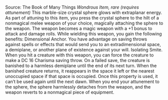 Source: The Book of Many Things
*Wondrous Item, rare (requires attunement)*
This marble-size crystal sphere glows with extraplanar energy.
As part of attuning to this item, you press the crystal sphere to the hilt of a nonmagical melee weapon of your choice, magically attaching the sphere to the weapon. The weapon becomes a magic weapon with a +1 bonus to attack and damage rolls. While wielding this weapon, you gain the following benefits:
Dimensional Anchor. You have advantage on saving throws against spells or effects that would send you to an extradimensional space, a demiplane, or another plane of existence against your will.
Isolating Smite. When you hit a creature with this weapon, you can force the creature to make a DC 16 Charisma saving throw. On a failed save, the creature is banished to a harmless demiplane until the end of its next turn. When the banished creature returns, it reappears in the space it left or the nearest unoccupied space if that space is occupied. Once this property is used, it can’t be used again until the next dawn.
When you end your attunement to the sphere, the sphere harmlessly detaches from the weapon, and the weapon reverts to a nonmagical piece of equipment.